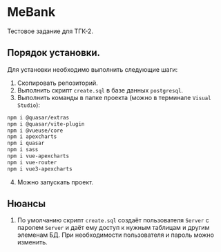 # MeBank
Тестовое задание для ТГК-2.

## Порядок установки.
Для установки необходимо выполнить следующие шаги:
1. Скопировать репозиторий.
2. Выполнить скрипт ```create.sql``` в базе данных ```postgresql```.
3. Выполнить команды в папке проекта (можно в терминале ```Visual Studio```):
```bash
npm i @quasar/extras
npm i @quasar/vite-plugin
npm i @vueuse/core
npm i apexcharts
npm i quasar
npm i sass
npm i vue-apexcharts
npm i vue-router
npm i vue3-apexcharts
```
4. Можно запускать проект.

## Нюансы
1. По умолчанию скрипт ```create.sql``` создаёт пользователя ```Server``` с паролем ```Server``` и даёт ему доступ к нужным таблицам и другим элеменам БД. При необходимости пользователя и пароль можно изменить.